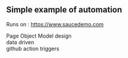 ## Simple example of automation

 Runs on : https://www.saucedemo.com

 
 Page Object Model design  
 data driven  
 github action triggers  
